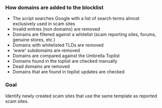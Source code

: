 ### How domains are added to the blocklist

- The script searches Google with a list of search terms almost exclusively used in scam sites
- Invalid entries (non domains) are removed
- Domains are filtered against a whitelist (scam reporting sites, forums, genuine stores, etc.)
- Domains with whitelisted TLDs are removed
- 'www' subdomains are removed
- Domains are compared against the Umbrella Toplist
- Domains found in the toplist are checked manually
- Dead domains are removed
- Domains that are found in toplist updates are checked

### Goal

Identify newly created scam sites that use the same template as reported scam sites.
